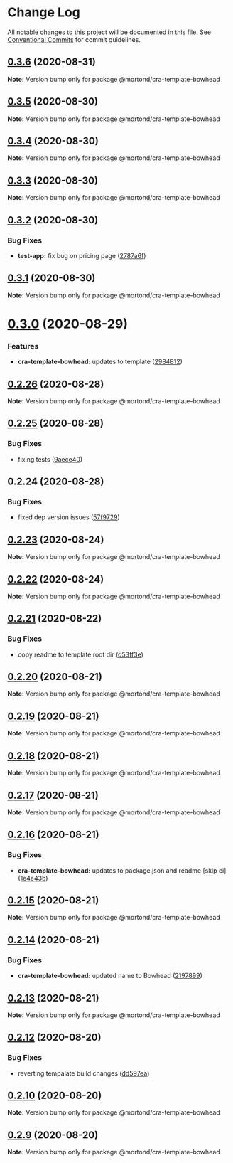 # Change Log

All notable changes to this project will be documented in this file.
See [Conventional Commits](https://conventionalcommits.org) for commit guidelines.

## [0.3.6](https://github.com/daithimorton/bowhead/compare/@mortond/cra-template-bowhead@0.3.5...@mortond/cra-template-bowhead@0.3.6) (2020-08-31)

**Note:** Version bump only for package @mortond/cra-template-bowhead





## [0.3.5](https://github.com/daithimorton/bowhead/compare/@mortond/cra-template-bowhead@0.3.4...@mortond/cra-template-bowhead@0.3.5) (2020-08-30)

**Note:** Version bump only for package @mortond/cra-template-bowhead





## [0.3.4](https://github.com/daithimorton/bowhead/compare/@mortond/cra-template-bowhead@0.3.3...@mortond/cra-template-bowhead@0.3.4) (2020-08-30)

**Note:** Version bump only for package @mortond/cra-template-bowhead





## [0.3.3](https://github.com/daithimorton/bowhead/compare/@mortond/cra-template-bowhead@0.3.2...@mortond/cra-template-bowhead@0.3.3) (2020-08-30)

**Note:** Version bump only for package @mortond/cra-template-bowhead





## [0.3.2](https://github.com/daithimorton/bowhead/compare/@mortond/cra-template-bowhead@0.3.1...@mortond/cra-template-bowhead@0.3.2) (2020-08-30)


### Bug Fixes

* **test-app:** fix bug on pricing page ([2787a6f](https://github.com/daithimorton/bowhead/commit/2787a6f5257869689bc5204791cd532c5e029f8d))





## [0.3.1](https://github.com/daithimorton/bowhead/compare/@mortond/cra-template-bowhead@0.3.0...@mortond/cra-template-bowhead@0.3.1) (2020-08-30)

**Note:** Version bump only for package @mortond/cra-template-bowhead





# [0.3.0](https://github.com/daithimorton/bowhead/compare/@mortond/cra-template-bowhead@0.2.26...@mortond/cra-template-bowhead@0.3.0) (2020-08-29)


### Features

* **cra-template-bowhead:** updates to template ([2984812](https://github.com/daithimorton/bowhead/commit/29848120717a35e99dc50ee0440cef5a49ee26b9))





## [0.2.26](https://github.com/daithimorton/bowhead/compare/@mortond/cra-template-bowhead@0.2.25...@mortond/cra-template-bowhead@0.2.26) (2020-08-28)

**Note:** Version bump only for package @mortond/cra-template-bowhead





## [0.2.25](https://github.com/daithimorton/bowhead/compare/@mortond/cra-template-bowhead@0.2.24...@mortond/cra-template-bowhead@0.2.25) (2020-08-28)


### Bug Fixes

* fixing tests ([9aece40](https://github.com/daithimorton/bowhead/commit/9aece400eee075975a45b9687c2241286029a49c))





## 0.2.24 (2020-08-28)


### Bug Fixes

* fixed dep version issues ([57f9729](https://github.com/daithimorton/bowhead/commit/57f97294af9b96bb4ba01b5ce328baa2665ae32a))





## [0.2.23](https://github.com/daithimorton/bowhead/compare/@mortond/cra-template-bowhead@0.2.22...@mortond/cra-template-bowhead@0.2.23) (2020-08-24)

**Note:** Version bump only for package @mortond/cra-template-bowhead





## [0.2.22](https://github.com/daithimorton/bowhead/compare/@mortond/cra-template-bowhead@0.2.21...@mortond/cra-template-bowhead@0.2.22) (2020-08-24)

**Note:** Version bump only for package @mortond/cra-template-bowhead





## [0.2.21](https://github.com/daithimorton/bowhead/compare/@mortond/cra-template-bowhead@0.2.20...@mortond/cra-template-bowhead@0.2.21) (2020-08-22)


### Bug Fixes

* copy readme to template root dir ([d53ff3e](https://github.com/daithimorton/bowhead/commit/d53ff3e62c0d566a3cc01d8350a443db5e4db5b8))





## [0.2.20](https://github.com/daithimorton/bowhead/compare/@mortond/cra-template-bowhead@0.2.19...@mortond/cra-template-bowhead@0.2.20) (2020-08-21)

**Note:** Version bump only for package @mortond/cra-template-bowhead





## [0.2.19](https://github.com/daithimorton/bowhead/compare/@mortond/cra-template-bowhead@0.2.18...@mortond/cra-template-bowhead@0.2.19) (2020-08-21)

**Note:** Version bump only for package @mortond/cra-template-bowhead





## [0.2.18](https://github.com/daithimorton/bowhead/compare/@mortond/cra-template-bowhead@0.2.17...@mortond/cra-template-bowhead@0.2.18) (2020-08-21)

**Note:** Version bump only for package @mortond/cra-template-bowhead





## [0.2.17](https://github.com/daithimorton/bowhead/compare/@mortond/cra-template-bowhead@0.2.16...@mortond/cra-template-bowhead@0.2.17) (2020-08-21)

**Note:** Version bump only for package @mortond/cra-template-bowhead





## [0.2.16](https://github.com/daithimorton/bowhead/compare/@mortond/cra-template-bowhead@0.2.15...@mortond/cra-template-bowhead@0.2.16) (2020-08-21)


### Bug Fixes

* **cra-template-bowhead:** updates to package.json and readme [skip ci] ([1e4e43b](https://github.com/daithimorton/bowhead/commit/1e4e43b36a2514a0e3eb7eb0684555ebeb776a67))





## [0.2.15](https://github.com/daithimorton/bowhead/compare/@mortond/cra-template-bowhead@0.2.14...@mortond/cra-template-bowhead@0.2.15) (2020-08-21)

**Note:** Version bump only for package @mortond/cra-template-bowhead





## [0.2.14](https://github.com/daithimorton/bowhead/compare/@mortond/cra-template-bowhead@0.2.13...@mortond/cra-template-bowhead@0.2.14) (2020-08-21)


### Bug Fixes

* **cra-template-bowhead:** updated name to Bowhead ([2197899](https://github.com/daithimorton/bowhead/commit/2197899cb22ad9637ca3ebbeac14ead2cb5dd332))





## [0.2.13](https://github.com/daithimorton/bowhead/compare/@mortond/cra-template-bowhead@0.2.12...@mortond/cra-template-bowhead@0.2.13) (2020-08-21)

**Note:** Version bump only for package @mortond/cra-template-bowhead





## [0.2.12](https://github.com/daithimorton/bowhead/compare/@mortond/cra-template-bowhead@0.2.11...@mortond/cra-template-bowhead@0.2.12) (2020-08-20)


### Bug Fixes

* reverting tempalate build changes ([dd597ea](https://github.com/daithimorton/bowhead/commit/dd597ea4f7b47a1d60dfeb063bd62e542cf943a2))





## [0.2.10](https://github.com/daithimorton/bowhead/compare/@mortond/cra-template-bowhead@0.2.9...@mortond/cra-template-bowhead@0.2.10) (2020-08-20)

**Note:** Version bump only for package @mortond/cra-template-bowhead





## [0.2.9](https://github.com/daithimorton/bowhead/compare/@mortond/cra-template-bowhead@0.2.8...@mortond/cra-template-bowhead@0.2.9) (2020-08-20)

**Note:** Version bump only for package @mortond/cra-template-bowhead
